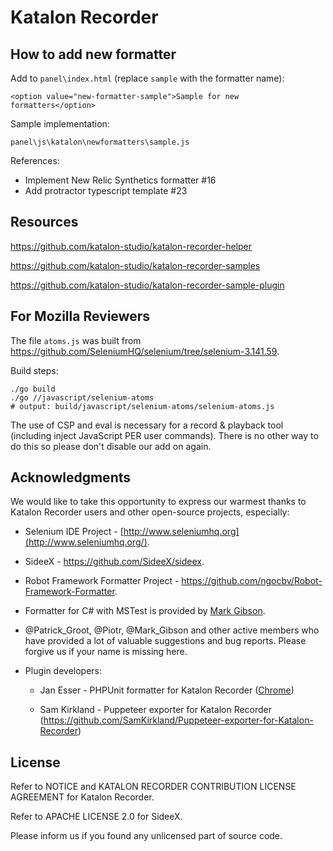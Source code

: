 # Katalon Recorder

## How to add new formatter

Add to `panel\index.html` (replace `sample` with the formatter name):

```
<option value="new-formatter-sample">Sample for new formatters</option>
```

Sample implementation:
```
panel\js\katalon\newformatters\sample.js
```

References:
* Implement New Relic Synthetics formatter #16
* Add protractor typescript template #23

## Resources

https://github.com/katalon-studio/katalon-recorder-helper

https://github.com/katalon-studio/katalon-recorder-samples

https://github.com/katalon-studio/katalon-recorder-sample-plugin

## For Mozilla Reviewers

The file `atoms.js` was built from https://github.com/SeleniumHQ/selenium/tree/selenium-3.141.59.

Build steps:
```
./go build
./go //javascript/selenium-atoms
# output: build/javascript/selenium-atoms/selenium-atoms.js
```

The use of CSP and eval is necessary for a record & playback tool (including inject JavaScript PER user commands). There is no other way to do this so please don't disable our add on again.

## Acknowledgments

We would like to take this opportunity to express our warmest thanks to Katalon Recorder users and other open-source projects, especially:

* Selenium IDE Project - [http://www.seleniumhq.org](http://www.seleniumhq.org/).

* SideeX - https://github.com/SideeX/sideex.

* Robot Framework Formatter Project - https://github.com/ngocbv/Robot-Framework-Formatter.

* Formatter for C# with MSTest is provided by [Mark Gibson](https://forum.katalon.com/discussion/4209/export-to-c-with-webdriver-and-mstest).

* @Patrick_Groot, @Piotr, @Mark_Gibson and other active members who have provided a lot of valuable suggestions and bug reports. Please forgive us if your name is missing here.

* Plugin developers:

  * Jan Esser - PHPUnit formatter for Katalon Recorder ([Chrome](https://chrome.google.com/webstore/detail/phpunit-formatter-for-kat/gelokgfkbnkkcdbokielchgpfnphoalk?utm_source=chrome-ntp-icon))

  * Sam Kirkland - Puppeteer exporter for Katalon Recorder (https://github.com/SamKirkland/Puppeteer-exporter-for-Katalon-Recorder)

## License

Refer to NOTICE and KATALON RECORDER CONTRIBUTION LICENSE AGREEMENT for Katalon Recorder.

Refer to APACHE LICENSE 2.0 for SideeX.

Please inform us if you found any unlicensed part of source code.
